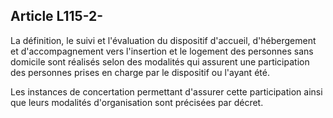 ## Article L115-2-

La définition, le suivi et l'évaluation du dispositif d'accueil, d'hébergement et d'accompagnement vers
l'insertion et le logement des personnes sans domicile sont réalisés selon des modalités qui assurent une
participation des personnes prises en charge par le dispositif ou l'ayant été.

Les instances de concertation permettant d'assurer cette participation ainsi que leurs modalités d'organisation
sont précisées par décret.

